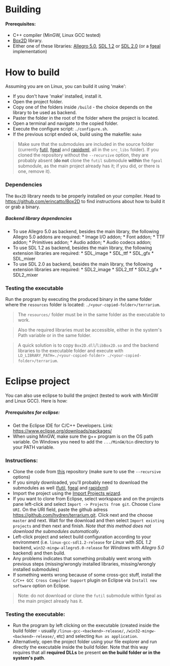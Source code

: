 # Building

#### Prerequisites:
* C++ compiler (MinGW, Linux GCC tested)
* [Box2D](https://github.com/erincatto/Box2D) library.
* Either one of these libraries: [Allegro 5.0](http://liballeg.org/), [SDL 1.2](https://www.libsdl.org/) or [SDL 2.0](https://www.libsdl.org/) (or a [fgeal](https://github.com/hydren/fgeal.git) implementation)

# How to build

Assuming you are on Linux, you can build it using 'make':

* If you don't have 'make' installed, install it.
* Open the project folder.
* Copy one of the folders inside `/build` - the choice depends on the library to be used as backend.
* Paster the folder in the root of the folder where the project is located.
* Open a terminal and navigate to the copied folder.
* Execute the configure script: `./configure.sh`.
* If the previous script ended ok, build using the makefile: `make` 

> Make sure that the submodules are included in the source folder (currently [futil](https://github.com/hydren/futil.git), [fgeal](https://github.com/hydren/fgeal.git) and [rapidxml](https://github.com/hydren/futil.git), all in the `src_libs` folder). If you cloned the repository without the `--recursive` option, they are probably absent (**do not** clone the `futil` submodule **within** the `fgeal` submodule, as the main project already has it; if you did, or there is one, remove it).

### Dependencies

The `Box2D` library needs to be properly installed on your compiler. Head to https://github.com/erincatto/Box2D to find instructions about how to build it or grab a binary.

##### Backend library dependencies
* To use Allegro 5.0 as backend, besides the main library, the following Allegro 5.0 addons are required: 
      * Image I/O addon;
      * Font addon;
      * TTF addon;
      * Primitives addon;
      * Audio addon;
      * Audio codecs addon;
* To use SDL 1.2 as backend, besides the main library, the following extension libraries are required:
      * SDL_image
      * SDL_ttf
      * SDL_gfx
      * SDL_mixer
* To use SDL 2.0 as backend, besides the main library, the following extension libraries are required:
      * SDL2_image
      * SDL2_ttf
      * SDL2_gfx
      * SDL2_mixer 

### Testing the executable
Run the program by executing the produced binary in the same folder where the `resources` folder is located: `./<your-copied-folder>/terrarium`.
> The `resources/` folder must be in the same folder as the executable to work.

> Also the required libraries must be accessible, either in the system's Path variable or in the same folder. 

> A quick solution is to copy `Box2D.dll`/`libBox2D.so` and the backend libraries to the executable folder and execute with `LD_LIBRARY_PATH=./<your-copied-folder> ./<your-copied-folder>/terrarium`.

# Eclipse project
You can also use eclipse to build the project (tested to work with MinGW and Linux GCC). Here is how:

##### Prerequisites for eclipse:
- Get the Eclipse IDE for C/C++ Developers. Link: https://www.eclipse.org/downloads/packages/
- When using MinGW, make sure the g++ program is on the OS path variable. On Windows you need to add the `.../MinGW/bin` directory to your PATH variable.

### Instructions:
- Clone the code from [this](https://github.com/hydren/terrarium.git) repository (make sure to use the `--recursive` options)
- If you simply downloaded, you'll probably need to download the submodules as well ([futil](https://github.com/hydren/futil.git), [fgeal](https://github.com/hydren/fgeal.git) and [rapidxml](https://github.com/hydren/futil.git))
- Import the project using the [Import Projects wizard](http://help.eclipse.org/kepler/index.jsp?topic=%2Forg.eclipse.platform.doc.user%2Ftasks%2Ftasks-importproject.htm).
- If you want to clone from Eclipse, select workspace and on the projects pane left-click and select `Import -> Projects from git`. Choose `Clone URI`. On the URI field, paste the github adress https://github.com/hydren/terrarium.git. Click next and the choose `master` and next. Wait for the download and then select `Import existing projects` and then next and finish. *Note that this method does not download the submodules automatically*.  
- Left-click project and select build configuration according to your environment (i.e. `linux-gcc-sdl1.2-release` for *Linux* with *SDL 1.2* backend, `win32-mingw-allegro5.0-release` for *Windows* with *Allegro 5.0* backend) and then build.
- Any problems indicates that something probably went wrong with previous steps (missing/wrongly installed libraries, missing/wrongly installed submodules)
- If something wents wrong because of some cross-gcc stuff, install the `C/C++ GCC Cross Compiler Support` plugin on Eclipse via `Install new software` option on Eclipse.
> Note: do not download or clone the `futil` submodule within fgeal as the main project already has it.

### Testing the executable:
- Run the program by left clicking on the executable (created inside the build folder - usually `/linux-gcc-<backend>-release/`, `/win32-mingw-<backend>-release/`, etc) and selecting `Run as application`. 
- Alternatively, open the project folder using your file explorer and run directly the executable inside the build folder. Note that this way requires that all **required DLLs** be present **on the build folder or in the system's path**.
